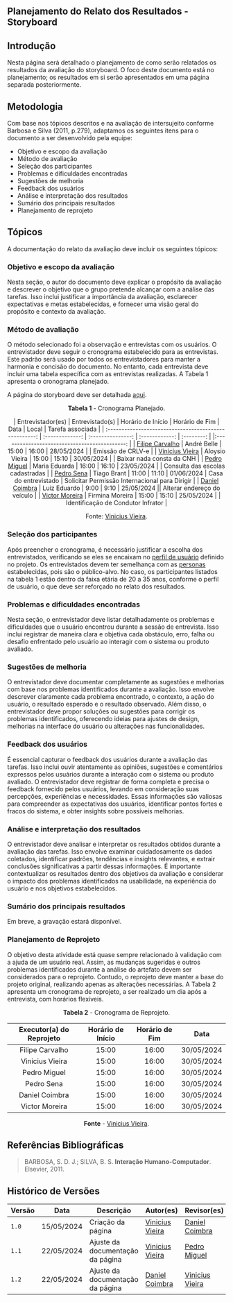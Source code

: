 ## Planejamento do Relato dos Resultados - Storyboard

## Introdução

Nesta página será detalhado o planejamento de como serão relatados os resultados da avaliação do storyboard. O foco deste documento está no planejamento; os resultados em si serão apresentados em uma página separada posteriormente.

## Metodologia

Com base nos tópicos descritos e na avaliação de intersujeito conforme Barbosa e Silva (2011, p.279), adaptamos os seguintes itens para o documento a ser desenvolvido pela equipe:

* Objetivo e escopo da avaliação
* Método de avaliação
* Seleção dos participantes
* Problemas e dificuldades encontradas
* Sugestões de melhoria
* Feedback dos usuários
* Análise e interpretação dos resultados
* Sumário dos principais resultados
* Planejamento de reprojeto

## Tópicos

A documentação do relato da avaliação deve incluir os seguintes tópicos:

### Objetivo e escopo da avaliação

Nesta seção, o autor do documento deve explicar o propósito da avaliação e descrever o objetivo que o grupo pretende alcançar com a análise das tarefas. Isso inclui justificar a importância da avaliação, esclarecer expectativas e metas estabelecidas, e fornecer uma visão geral do propósito e contexto da avaliação.

### Método de avaliação

O método selecionado foi a observação e entrevistas com os usuários. O entrevistador deve seguir o cronograma estabelecido para as entrevistas. Este padrão será usado por todos os entrevistadores para manter a harmonia e concisão do documento. No entanto, cada entrevista deve incluir uma tabela específica com as entrevistas realizadas. A Tabela 1 apresenta o cronograma planejado.

A página do storyboard deve ser detalhada [aqui](../storyboard-dad//storyboard.md).

<center>

**Tabela 1** - Cronograma Planejado.

|                   Entrevistador(es)                    | Entrevistado(s) | Horário de Início | Horário de Fim |    Data    | Local |              Tarefa associada              |
| :----------------------------------------------------: | :-------------: | :---------------: | :------------: | :--------: | |:--------------------------------------------: |
|    [Filipe Carvalho](https://github.com/filipe-002)    |   André Belle   |       15:00       |     16:00      | 28/05/2024 | |               Emissão de CRLV-e                |
| [Vinicius Vieira](https://github.com/viniciusvieira00) | Aloysio Vieira  |       15:00       |     15:10      | 30/05/2024 | |         Baixar nada consta da CNH            |
|      [Pedro Miguel](https://github.com/dougAlvs)       |  Maria Eduarda  |       16:00       |     16:10      | 23/05/2024 | |     Consulta das escolas cadastradas        |
|      [Pedro Sena](https://github.com/pedroyen21)       |   Tiago Brant   |       11:00       |     11:10      | 01/06/2024 | Casa do entrevistado  | Solicitar Permissão Internacional para Dirigir |
|   [Daniel Coimbra](https://github.com/DanielCoimbra)   |  Luiz Eduardo   |       9:00        |      9:10      | 25/05/2024 ||          Alterar endereço do veículo           |
|   [Victor Moreira](https://github.com/vitu-moreira)    | Firmina Moreira |       15:00       |     15:10      | 25/05/2024 | |      Identificação de Condutor Infrator       |

Fonte: [Vinicius Vieira](https://github.com/viniciusvieira00).

</center>

### Seleção dos participantes

Após preencher o cronograma, é necessário justificar a escolha dos entrevistados, verificando se eles se encaixam no [perfil de usuário](https://interacao-humano-computador.github.io/2024.1-DETRANDF/analise-requisitos/usuario/) definido no projeto. Os entrevistados devem ter semelhança com as [personas](https://interacao-humano-computador.github.io/2024.1-DETRANDF/analise-requisitos/personas/) estabelecidas, pois são o público-alvo. No caso, os participantes listados na tabela 1 estão dentro da faixa etária de 20 a 35 anos, conforme o perfil de usuário, o que deve ser reforçado no relato dos resultados.

### Problemas e dificuldades encontradas

Nesta seção, o entrevistador deve listar detalhadamente os problemas e dificuldades que o usuário encontrou durante a sessão de entrevista. Isso inclui registrar de maneira clara e objetiva cada obstáculo, erro, falha ou desafio enfrentado pelo usuário ao interagir com o sistema ou produto avaliado.

### Sugestões de melhoria

O entrevistador deve documentar completamente as sugestões e melhorias com base nos problemas identificados durante a avaliação. Isso envolve descrever claramente cada problema encontrado, o contexto, a ação do usuário, o resultado esperado e o resultado observado. Além disso, o entrevistador deve propor soluções ou sugestões para corrigir os problemas identificados, oferecendo ideias para ajustes de design, melhorias na interface do usuário ou alterações nas funcionalidades.

### Feedback dos usuários

É essencial capturar o feedback dos usuários durante a avaliação das tarefas. Isso inclui ouvir atentamente as opiniões, sugestões e comentários expressos pelos usuários durante a interação com o sistema ou produto avaliado. O entrevistador deve registrar de forma completa e precisa o feedback fornecido pelos usuários, levando em consideração suas percepções, experiências e necessidades. Essas informações são valiosas para compreender as expectativas dos usuários, identificar pontos fortes e fracos do sistema, e obter insights sobre possíveis melhorias.

### Análise e interpretação dos resultados

O entrevistador deve analisar e interpretar os resultados obtidos durante a avaliação das tarefas. Isso envolve examinar cuidadosamente os dados coletados, identificar padrões, tendências e insights relevantes, e extrair conclusões significativas a partir dessas informações. É importante contextualizar os resultados dentro dos objetivos da avaliação e considerar o impacto dos problemas identificados na usabilidade, na experiência do usuário e nos objetivos estabelecidos.

### Sumário dos principais resultados

Em breve, a gravação estará disponível.

### Planejamento de Reprojeto

O objetivo desta atividade está quase sempre relacionado à validação com a ajuda de um usuário real. Assim, as mudanças sugeridas e outros problemas identificados durante a análise do artefato devem ser considerados para o reprojeto. Contudo, o reprojeto deve manter a base do projeto original, realizando apenas as alterações necessárias. A Tabela 2 apresenta um cronograma de reprojeto, a ser realizado um dia após a entrevista, com horários flexíveis.

<center>

**Tabela 2** - Cronograma de Reprojeto.

| Executor(a) do Reprojeto  | Horário de Início | Horário de Fim |    Data    |
| :----------------:  | :---------------: | :------------: | :--------: |
|    Filipe Carvalho    |       15:00       |     16:00      | 30/05/2024 |
|  Vinicius Vieira |       15:00       |     16:00      | 30/05/2024 |
|    Pedro Miguel       |       15:00       |     16:00      | 30/05/2024 |
|      Pedro Sena       |       15:00       |     16:00      | 30/05/2024 |
|   Daniel Coimbra   |       15:00       |     16:00      | 30/05/2024 |
|   Victor Moreira    |       15:00       |     16:00      | 30/05/2024 |

**Fonte** - [Vinicius Vieira](https://github.com/viniciusvieira00).

</center>

## Referências Bibliográficas

> BARBOSA, S. D. J.; SILVA, B. S. **Interação Humano-Computador**. Elsevier, 2011. 

## Histórico de Versões

| Versão | Data       | Descrição         | Autor(es)                                              | Revisor(es) |
| ------ | ---------- | ----------------- | ------------------------------------------------------ | ----------- |
| `1.0`  | 15/05/2024 | Criação da página | [Vinicius Vieira](https://github.com/viniciusvieira00) | [Daniel Coimbra](https://github.com/DanielCoimbra)          |
| `1.1`  | 22/05/2024 | Ajuste da documentação da página | [Vinicius Vieira](https://github.com/viniciusvieira00) | [Pedro Miguel](https://github.com/dougAlvs)          |
| `1.2`  | 22/05/2024 | Ajuste da documentação da página | [Daniel Coimbra](https://github.com/DanielCoimbra) | [Vinicius Vieira](https://github.com/viniciusvieira00)          |
